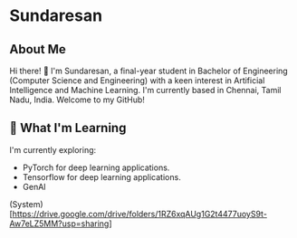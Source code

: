 # Sundaresan

## About Me

Hi there! 👋 I'm Sundaresan, a final-year student in Bachelor of Engineering (Computer Science and Engineering) with a keen interest in Artificial Intelligence and Machine Learning. I'm currently based in Chennai, Tamil Nadu, India. Welcome to my GitHub!

## 🌱 What I'm Learning

I'm currently exploring:
- PyTorch for deep learning applications.
- Tensorflow for deep learning applications.
- GenAI


(System) [https://drive.google.com/drive/folders/1RZ6xqAUg1G2t4477uoyS9t-Aw7eLZ5MM?usp=sharing]
